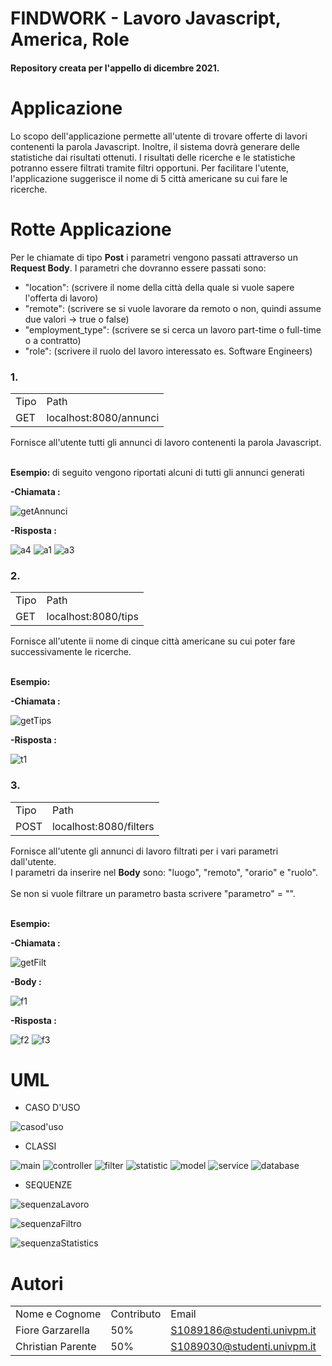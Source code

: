 # FINDWORK - Lavoro Javascript, America, Role  
<h4>Repository creata per l'appello di dicembre 2021.</h4>

# Applicazione

<p>
Lo scopo dell'applicazione permette all'utente di trovare offerte di lavori contenenti la parola Javascript.              
Inoltre, il sistema dovrà generare delle statistiche dai risultati ottenuti.                     
I risultati delle ricerche e le statistiche potranno essere filtrati tramite filtri opportuni.              
Per facilitare l'utente, l'applicazione suggerisce il nome di 5 città americane su cui fare le ricerche.  

</p>

# Rotte Applicazione

<p>
Per le chiamate di tipo <b>Post</b> i parametri vengono passati attraverso un <b>Request Body</b>.                       
I parametri che dovranno essere passati sono:
<ul>
  <li>"location": (scrivere il nome della città della quale si vuole sapere l'offerta di lavoro)</li>

<li>"remote": (scrivere se si vuole lavorare da remoto o non, quindi assume due valori -> true o false)</li>

  <li>"employment_type": (scrivere se si cerca un lavoro part-time o full-time o a contratto)</li>

  <li>"role": (scrivere il ruolo del lavoro interessato es. Software Engineers)</li>
</ul>

<h3>1.</h3>
<table>
  <tr><td>Tipo</td><td>Path</td></tr>
  <tr><td>GET</td><td>localhost:8080/annunci</td></tr>
</table>

Fornisce all'utente tutti gli annunci di lavoro contenenti la parola Javascript.

<br><b>Esempio: </b> di seguito vengono riportati alcuni di tutti gli annunci generati</br>


<b>-Chiamata :</b>                   

![getAnnunci](https://user-images.githubusercontent.com/67264863/144684584-120734f6-8c60-4798-a9a6-a7b30f4a2366.png)

<b>-Risposta :</b>

![a4](https://user-images.githubusercontent.com/67264863/144684596-746a003e-99e8-4f43-8caf-c9bec6571192.png)
![a1](https://user-images.githubusercontent.com/67264863/144684597-ad22b6f2-6512-4e15-b148-99894a199f43.png)
![a3](https://user-images.githubusercontent.com/67264863/144684600-156cbca0-a4f0-4a10-8606-0a149b49c80e.png)

<h3>2.</h3>
<table>
  <tr><td>Tipo</td><td>Path</td></tr>
  <tr><td>GET</td><td>localhost:8080/tips</td></tr>
</table>

Fornisce all'utente ii nome di cinque città americane su cui poter fare successivamente le ricerche.

<br><b>Esempio: </b></br>


<b>-Chiamata :</b>    

![getTips](https://user-images.githubusercontent.com/67264863/144685218-82205472-8130-4134-b53b-db166d3dbc31.png)

<b>-Risposta :</b>

![t1](https://user-images.githubusercontent.com/67264863/144685206-e7b5a841-18cd-4c72-bfaa-1956392f8f35.png)

<h3>3.</h3>
<table>
  <tr><td>Tipo</td><td>Path</td></tr>
  <tr><td>POST</td><td>localhost:8080/filters</td></tr>
</table>

Fornisce all'utente gli annunci di lavoro filtrati per i vari parametri dall'utente.
<br>I parametri da inserire nel <b>Body</b> sono: "luogo", "remoto", "orario" e "ruolo".</br>
<br>Se non si vuole filtrare un parametro basta scrivere "parametro" = "".</br>

<br><b>Esempio: </b></br>

<b>-Chiamata :</b>

![getFilt](https://user-images.githubusercontent.com/67264863/144686568-00985ea3-bd53-4dd2-be9c-75ef45eefc29.png)

<b>-Body :</b>

![f1](https://user-images.githubusercontent.com/67264863/144686026-6b4bdac8-5b76-48a3-9a2c-743a8b704333.png)

<b>-Risposta :</b>

![f2](https://user-images.githubusercontent.com/67264863/144686065-be956894-0647-4ee4-85f7-c0f79b751cc3.png)
![f3](https://user-images.githubusercontent.com/67264863/144686067-b9c5c992-b66b-4671-84b6-164dbb420111.png)

</p>

# UML

<ul><li>CASO D'USO</li></ul>

![casod'uso](https://user-images.githubusercontent.com/67264863/144681628-93a3b475-ead9-4df3-84ec-35531db9cc74.png)

<ul><li>CLASSI</li></ul>

![main](https://user-images.githubusercontent.com/67264863/144682982-731ac431-a9be-4a72-a16d-db4be3a65c5c.png)
![controller](https://user-images.githubusercontent.com/67264863/144683000-eefb1815-e134-4a75-aebe-e2ed89021232.png)
![filter](https://user-images.githubusercontent.com/67264863/144683009-61b7558c-4da7-4aa4-934a-95c95f2123a8.png)
![statistic](https://user-images.githubusercontent.com/67264863/144683016-f38e23c2-704e-4349-aa55-0e4a4fa218ce.png)
![model](https://user-images.githubusercontent.com/67264863/144683091-ac9adac3-d2bf-4ac2-82f8-6c0f1039e8b8.png)
![service](https://user-images.githubusercontent.com/67264863/144683099-01c0afb1-78fc-4b23-a0b9-02350a315e3f.png)
![database](https://user-images.githubusercontent.com/67264863/144683106-4dc470a7-420c-41bf-88b7-7cd760e2e7bd.png)

<ul><li>SEQUENZE</li></ul>

![sequenzaLavoro](https://user-images.githubusercontent.com/67264863/144681853-25756916-e45a-4d4f-8636-b57ec1e83a2f.png)

![sequenzaFiltro](https://user-images.githubusercontent.com/67264863/144681845-2d8348de-cad4-4087-a513-778614c42010.png)

![sequenzaStatistics](https://user-images.githubusercontent.com/67264863/144681858-76b0bf77-8bdd-4b3f-adf6-c6fb2cdc93d8.png)

# Autori

<table>
<tr><td>Nome e Cognome</td><td>Contributo</td><td>Email</td></tr>
<tr><td>Fiore Garzarella</td><td>50%</td><td><a href="S1089186@studenti.univpm.it">S1089186@studenti.univpm.it</a></td></tr>
<tr><td>Christian Parente</td><td>50%</td><td><a href="S1089030@studenti.univpm.it">S1089030@studenti.univpm.it</a></td></tr>
</table>

